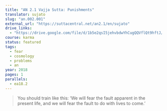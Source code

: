 ```yaml
---
title: "AN 2.1 Vajja Sutta: Punishments"
translator: sujato
slug: "an.002.001"
external_url: "https://suttacentral.net/an2.1/en/sujato"
drive_links:
  - "https://drive.google.com/file/d/1b5e2qsI5jehvbdwYhCugQQVflQt9hftJ/view?usp=drivesdk"
course: karma
status: featured
tags:
  - fear
  - cosmology
  - problems
  - an
year: 2018
pages: 1
parallels:
  - ea18.2
---
```


> You should train like this: ‘We will fear the fault apparent in the present life, and we will fear the fault to do with lives to come.’
